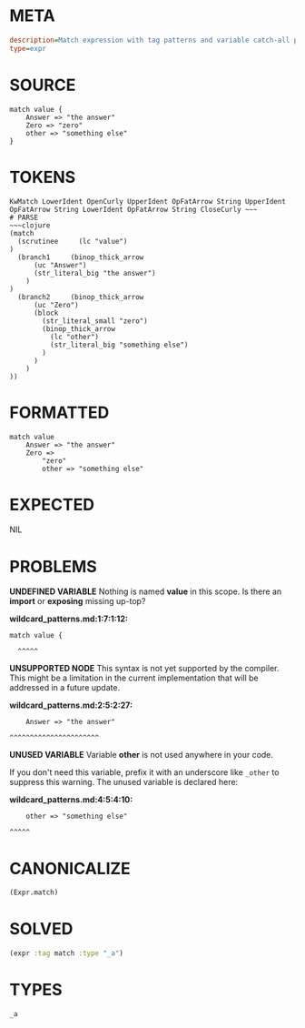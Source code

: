 # META
~~~ini
description=Match expression with tag patterns and variable catch-all pattern
type=expr
~~~
# SOURCE
~~~roc
match value {
    Answer => "the answer"
    Zero => "zero"
    other => "something else"
}
~~~
# TOKENS
~~~text
KwMatch LowerIdent OpenCurly UpperIdent OpFatArrow String UpperIdent OpFatArrow String LowerIdent OpFatArrow String CloseCurly ~~~
# PARSE
~~~clojure
(match
  (scrutinee     (lc "value")
)
  (branch1     (binop_thick_arrow
      (uc "Answer")
      (str_literal_big "the answer")
    )
)
  (branch2     (binop_thick_arrow
      (uc "Zero")
      (block
        (str_literal_small "zero")
        (binop_thick_arrow
          (lc "other")
          (str_literal_big "something else")
        )
      )
    )
))
~~~
# FORMATTED
~~~roc
match value
	Answer => "the answer"
	Zero => 
		"zero"
		other => "something else"
~~~
# EXPECTED
NIL
# PROBLEMS
**UNDEFINED VARIABLE**
Nothing is named **value** in this scope.
Is there an **import** or **exposing** missing up-top?

**wildcard_patterns.md:1:7:1:12:**
```roc
match value {
```
      ^^^^^


**UNSUPPORTED NODE**
This syntax is not yet supported by the compiler.
This might be a limitation in the current implementation that will be addressed in a future update.

**wildcard_patterns.md:2:5:2:27:**
```roc
    Answer => "the answer"
```
    ^^^^^^^^^^^^^^^^^^^^^^


**UNUSED VARIABLE**
Variable **other** is not used anywhere in your code.

If you don't need this variable, prefix it with an underscore like `_other` to suppress this warning.
The unused variable is declared here:

**wildcard_patterns.md:4:5:4:10:**
```roc
    other => "something else"
```
    ^^^^^


# CANONICALIZE
~~~clojure
(Expr.match)
~~~
# SOLVED
~~~clojure
(expr :tag match :type "_a")
~~~
# TYPES
~~~roc
_a
~~~
